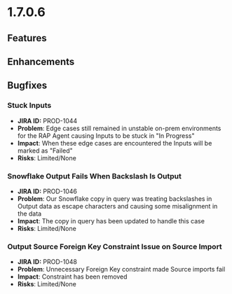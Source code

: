 # 1.7.0.6



## Features

## Enhancements

## Bugfixes

### Stuck Inputs

* **JIRA ID:** PROD-1044
* **Problem**: Edge cases still remained in unstable on-prem environments for the RAP Agent causing Inputs to be stuck in "In Progress"
* **Impact**: When these edge cases are encountered the Inputs will be marked as "Failed"
* **Risks**: Limited/None

### Snowflake Output Fails When Backslash Is Output

* **JIRA ID:** PROD-1046
* **Problem**: Our Snowflake copy in query was treating backslashes in Output data as escape characters and causing some misalignment in the data
* **Impact**: The copy in query has been updated to handle this case
* **Risks**: Limited/None

### Output Source Foreign Key Constraint Issue on Source Import

* **JIRA ID:** PROD-1048
* **Problem**: Unnecessary Foreign Key constraint made Source imports fail
* **Impact**: Constraint has been removed
* **Risks**: Limited/None

